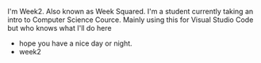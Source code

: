 I'm Week2. Also known as Week Squared.
I'm a student currently taking an intro to Computer Science Cource.
Mainly using this for Visual Studio Code but who knows what I'll do here
- hope you have a nice day or night.
- week2

<!---
week2/week2 is a ✨ special ✨ repository because its `README.md` (this file) appears on your GitHub profile.
You can click the Preview link to take a look at your changes.
--->
